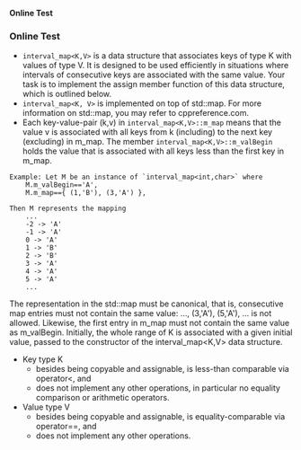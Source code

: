 **Online Test**


### Online Test
- `interval_map<K,V>` is a data structure that associates keys of type K with values of type V. It is designed to be used efficiently in situations where intervals of consecutive keys are associated with the same value. Your task is to implement the assign member function of this data structure, which is outlined below.
- `interval_map<K, V>` is implemented on top of std::map. For more information on std::map, you may refer to cppreference.com.
- Each key-value-pair (k,v) in `interval_map<K,V>::m_map` means that the value v is associated with all keys from k (including) to the next key (excluding) in m_map. The member `interval_map<K,V>::m_valBegin` holds the value that is associated with all keys less than the first key in m_map.
```
Example: Let M be an instance of `interval_map<int,char>` where
    M.m_valBegin=='A',
    M.m_map=={ (1,'B'), (3,'A') },

Then M represents the mapping
    ...
    -2 -> 'A'
    -1 -> 'A'
    0 -> 'A'
    1 -> 'B'
    2 -> 'B'
    3 -> 'A'
    4 -> 'A'
    5 -> 'A'
    ...
```
The representation in the std::map must be canonical, that is, consecutive map entries must not contain the same value: ..., (3,'A'), (5,'A'), ... is not allowed. Likewise, the first entry in m_map must not contain the same value as m_valBegin. Initially, the whole range of K is associated with a given initial value, passed to the constructor of the interval_map<K,V> data structure.
- Key type K
  - besides being copyable and assignable, is less-than comparable via operator<, and
  - does not implement any other operations, in particular no equality comparison or arithmetic operators.
- Value type V
  - besides being copyable and assignable, is equality-comparable via operator==, and
  - does not implement any other operations.
